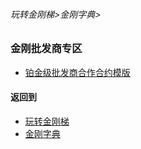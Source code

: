 ###### 玩转金刚梯>金刚字典>
### 金刚批发商专区
- [铂金级批发商合作合约模版]()
#### 返回到
- [玩转金刚梯](https://github.com/a2zitpro/web/blob/master/LadderFree/A.md)
- [金刚字典](https://github.com/a2zitpro/web/blob/master/LadderFree/kkDictionary/KKDictionary.md)



